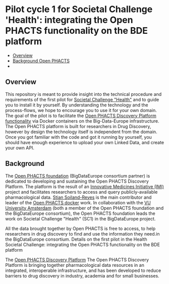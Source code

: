 # Pilot cycle 1 for Societal Challenge 'Health': integrating the Open PHACTS functionality on the BDE platform

* [Overview](#overview)
* [Background Open PHACTS](#background)
* 

## Overview
This repository is meant to provide insight into the technical procedure and requirements of the first pilot for [Societal Challenge "Health"](https://www.big-data-europe.eu/health/) and to guide you to install it by yourself. By understanding the technology and the process-flows, we hope to encourage you to use it for your own domain. The goal of the pilot is to facilitate the [Open PHACTS Discovery Platform functionality](https://dev.openphacts.org/) via Docker containers on the Big-Data-Europe infrastructure. The Open PHACTS platform is built for researchers in Drug Discovery, however by design the technology itself is independent from the domain. Once you got familiar with the code and got it running by yourself, you should have enough experience to upload your own Linked Data, and create your own API.
## Background
The [Open PHACTS foundation](http://www.openphactsfoundation.org/) (BigDataEurope consortium partner) is dedicated to developing and sustaining the Open PHACTS Discovery Platform. The platform is the result of an [Innovative Medicines Initiative (IMI)](http://www.openphactsfoundation.org/about/project-history/) project and facilitates researchers to access and query publicly-available pharmacological data. 
[Stian Soiland-Reyes](https://github.com/stain) is the main contributor and leader of the [Open PHACTS docker](https://github.com/openphacts/ops-docker) work.
In collaboration with the [VU University Amsterdam](http://www.vu.nl) (both a member of the Open PHACTS foundation and the BigDataEurope consortium), the Open PHACTS foundation leads the work on Societal Challenge "Health" (SC1) in the BigDataEurope project. 


All the data brought together by Open PHACTS is free to access, to help researchers in drug discovery to find and use the information they need.in the BigDataEurope consortium. 
Details on the first pilot in the Health Societal Challenge: integrating the Open PHACTS functionality on the BDE platform

The [Open PHACTS Discovery Platform](http://www.openphacts.org/) 
The Open PHACTS Discovery Platform is bringing together pharmacological data resources in an integrated, interoperable infrastructure, and has been developed to reduce barriers to drug discovery in industry, academia and for small businesses.
